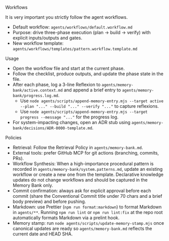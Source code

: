 Workflows

It is very important you strictly follow the agent workflows.

- Default workflow: `agents/workflows/default.workflow.md`
- Purpose: drive three-phase execution (plan → build → verify) with explicit inputs/outputs and gates.
- New workflow template: `agents/workflows/templates/pattern.workflow.template.md`

Usage

- Open the workflow file and start at the current phase.
- Follow the checklist, produce outputs, and update the phase state in the file.
- After each phase, log a 3-line Reflexion to `agents/memory-bank/active.context.md` and append a brief entry to `agents/memory-bank/progress.log.md`.
  - Use `node agents/scripts/append-memory-entry.mjs --target active --plan "..." --build "..." --verify "..."` to capture reflexions.
  - Use `node agents/scripts/append-memory-entry.mjs --target progress --message "..."` for the progress log.
- For system-impacting changes, open an ADR stub using `agents/memory-bank/decisions/ADR-0000-template.md`.

Policies

- Retrieval: Follow the Retrieval Policy in `agents/memory-bank.md`.
- External tools: prefer GitHub MCP for git actions (branching, commits, PRs).
- Workflow Synthesis: When a high-importance procedural pattern is recorded in `agents/memory-bank/system.patterns.md`, update an existing workflow or create a new one from the template. Declarative knowledge updates do not change workflows and should be captured in the Memory Bank only.
- Commit confirmation: always ask for explicit approval before each commit (share the Conventional Commit title under 70 chars and a brief body preview) and before pushing.
- Markdown: use Prettier (`npm run format:markdown`) to format Markdown in `agents/**`. Running `npm run lint` or `npm run lint:fix` at the repo root automatically formats Markdown via a prelint hook.
- Memory stamp: run `node agents/scripts/update-memory-stamp.mjs` once canonical updates are ready so `agents/memory-bank.md` reflects the current date and HEAD SHA.

